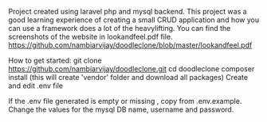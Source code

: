 Project created using laravel php and mysql backend.
This project was a good learning experience of creating a small CRUD application and how you can use a framework does a lot of the heavylifting. You can find the screenshots of the website in lookandfeel.pdf file. https://github.com/nambiarvijay/doodleclone/blob/master/lookandfeel.pdf

How to get started:
git clone https://github.com/nambiarvijay/doodleclone.git 
cd doodleclone
composer install (this will create 'vendor' folder and download all packages)
Create and edit .env file

If the .env file generated is empty or missing , copy from .env.example.
Change the values for the mysql DB name, username and password.

